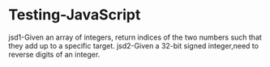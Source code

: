 # Testing-JavaScript
jsd1-Given an array of integers, return indices of the two numbers such that they add up to a specific target.
jsd2-Given a 32-bit signed integer,need to reverse digits of an integer.
